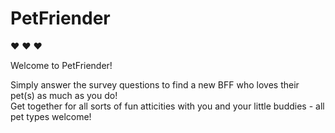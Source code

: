 # PetFriender
:heart: :heart: :heart:

Welcome to PetFriender!

Simply answer the survey questions to find a new BFF who loves their pet(s) as much as you do!  
Get together for all sorts of fun atticities with you and your little buddies - all pet types welcome!